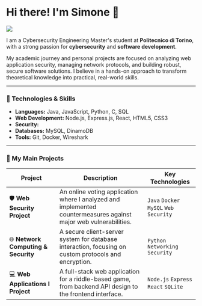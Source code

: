 # Hi there! I'm Simone 👋

<p align="left">
  <a href="www.linkedin.com/in/simonecapriolo" target="_blank">
    <img src="https://img.shields.io/badge/LinkedIn-0077B5?style=for-the-badge&logo=linkedin&logoColor=white" />
  </a>
</p>

I am a Cybersecurity Engineering Master's student at **Politecnico di Torino**, with a strong passion for **cybersecurity** and **software development**.

My academic journey and personal projects are focused on analyzing web application security, managing network protocols, and building robust, secure software solutions. I believe in a hands-on approach to transform theoretical knowledge into practical, real-world skills.

---

### 🔧 Technologies & Skills

-   **Languages:** Java, JavaScript, Python, C, SQL
-   **Web Development:** Node.js, Express.js, React, HTML5, CSS3
-   **Security:** 
-   **Databases:** MySQL, DinamoDB
-   **Tools:** Git, Docker, Wireshark

---

### 🚀 My Main Projects

| Project                                                   | Description                                                                                                   | Key Technologies                     |
| ---------------------------------------------------------- | ------------------------------------------------------------------------------------------------------------- | ------------------------------------ |
| 🛡️ **Web Security Project**                                | An online voting application where I analyzed and implemented countermeasures against major web vulnerabilities. | `Java` `Docker` `MySQL` `Web Security` |
| 🌐 **Network Computing & Security**                          | A secure client-server system for database interaction, focusing on custom protocols and encryption.          | `Python` `Networking` `Security`     |
| 💻 **Web Applications I Project**                            | A full-stack web application for a riddle-based game, from backend API design to the frontend interface.        | `Node.js` `Express` `React` `SQLite` |

